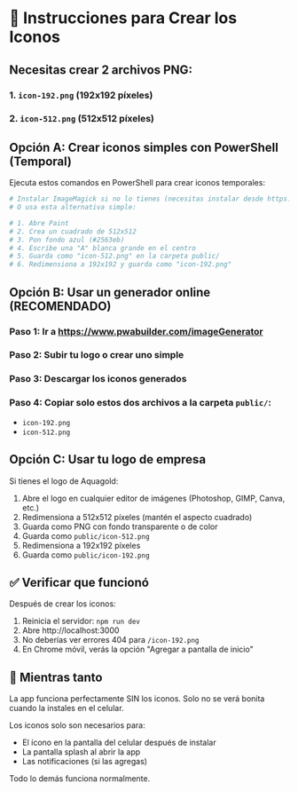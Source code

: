 # 🎨 Instrucciones para Crear los Iconos

## Necesitas crear 2 archivos PNG:

### 1. `icon-192.png` (192x192 píxeles)
### 2. `icon-512.png` (512x512 píxeles)

## Opción A: Crear iconos simples con PowerShell (Temporal)

Ejecuta estos comandos en PowerShell para crear iconos temporales:

```powershell
# Instalar ImageMagick si no lo tienes (necesitas instalar desde https://imagemagick.org/script/download.php)
# O usa esta alternativa simple:

# 1. Abre Paint
# 2. Crea un cuadrado de 512x512
# 3. Pon fondo azul (#2563eb) 
# 4. Escribe una "A" blanca grande en el centro
# 5. Guarda como "icon-512.png" en la carpeta public/
# 6. Redimensiona a 192x192 y guarda como "icon-192.png"
```

## Opción B: Usar un generador online (RECOMENDADO)

### Paso 1: Ir a https://www.pwabuilder.com/imageGenerator

### Paso 2: Subir tu logo o crear uno simple

### Paso 3: Descargar los iconos generados

### Paso 4: Copiar solo estos dos archivos a la carpeta `public/`:
- `icon-192.png`
- `icon-512.png`

## Opción C: Usar tu logo de empresa

Si tienes el logo de Aquagold:

1. Abre el logo en cualquier editor de imágenes (Photoshop, GIMP, Canva, etc.)
2. Redimensiona a 512x512 píxeles (mantén el aspecto cuadrado)
3. Guarda como PNG con fondo transparente o de color
4. Guarda como `public/icon-512.png`
5. Redimensiona a 192x192 píxeles
6. Guarda como `public/icon-192.png`

## ✅ Verificar que funcionó

Después de crear los iconos:

1. Reinicia el servidor: `npm run dev`
2. Abre http://localhost:3000
3. No deberías ver errores 404 para `/icon-192.png`
4. En Chrome móvil, verás la opción "Agregar a pantalla de inicio"

## 🎯 Mientras tanto

La app funciona perfectamente SIN los iconos. Solo no se verá bonita cuando la instales en el celular.

Los iconos solo son necesarios para:
- El ícono en la pantalla del celular después de instalar
- La pantalla splash al abrir la app
- Las notificaciones (si las agregas)

Todo lo demás funciona normalmente.
